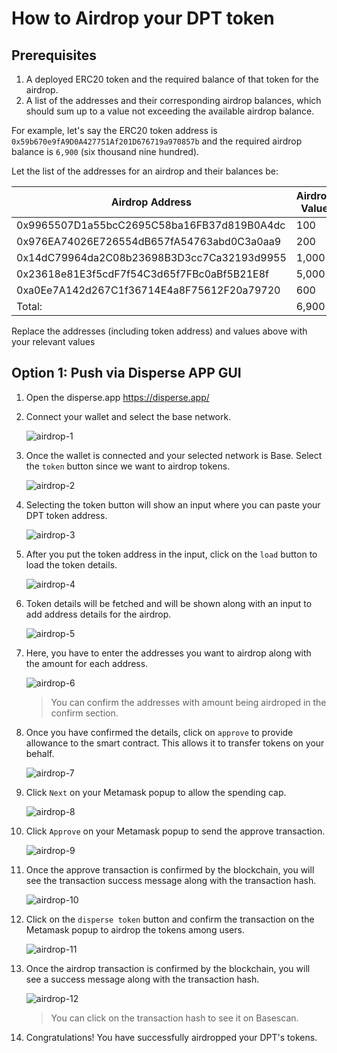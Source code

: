 # How to Airdrop your DPT token

## Prerequisites

1.  A deployed ERC20 token and the required balance of that token for the airdrop.
2.  A list of the addresses and their corresponding airdrop balances, which should sum up to a value not exceeding the available airdrop balance.

For example, let's say the ERC20 token address is `0x59b670e9fA9D0A427751Af201D676719a970857b` and the required airdrop balance is `6,900` (six thousand nine hundred).

Let the list of the addresses for an airdrop and their balances be:

| Airdrop Address                            | Airdrop Value |
|--------------------------------------------|---------------|
| 0x9965507D1a55bcC2695C58ba16FB37d819B0A4dc | 100           |
| 0x976EA74026E726554dB657fA54763abd0C3a0aa9 | 200           |
| 0x14dC79964da2C08b23698B3D3cc7Ca32193d9955 | 1,000         |
| 0x23618e81E3f5cdF7f54C3d65f7FBc0aBf5B21E8f | 5,000         |
| 0xa0Ee7A142d267C1f36714E4a8F75612F20a79720 | 600           |
| Total:                                     | 6,900         |

Replace the addresses (including token address) and values above with your relevant values


## Option 1: Push via Disperse APP GUI

1. Open the disperse.app https://disperse.app/

2. Connect your wallet and select the base network.

    ![airdrop-1](./screenshots/airdrop-1.png)

3. Once the wallet is connected and your selected network is Base. Select the `token` button since we want to airdrop tokens.

    ![airdrop-2](./screenshots/airdrop-2.png)

4. Selecting the token button will show an input where you can paste your DPT token address.

    ![airdrop-3](./screenshots/airdrop-3.png)

5. After you put the token address in the input, click on the `load` button to load the token details.

    ![airdrop-4](./screenshots/airdrop-4.png)

6. Token details will be fetched and will be shown along with an input to add address details for the airdrop.

    ![airdrop-5](./screenshots/airdrop-5.png)

7. Here, you have to enter the addresses you want to airdrop along with the amount for each address.

    ![airdrop-6](./screenshots/airdrop-6.png)
    > You can confirm the addresses with amount being airdroped in the confirm section.

8. Once you have confirmed the details, click on `approve` to provide allowance to the smart contract. This allows it to transfer tokens on your behalf.

    ![airdrop-7](./screenshots/airdrop-7.png)

7. Click `Next` on your Metamask popup to allow the spending cap. 

    ![airdrop-8](./screenshots/airdrop-8.png)

9. Click `Approve` on your Metamask popup to send the approve transaction. 

    ![airdrop-9](./screenshots/airdrop-9.png)

10. Once the approve transaction is confirmed by the blockchain, you will see the transaction success message along with the transaction hash.

    ![airdrop-10](./screenshots/airdrop-10.png)

11. Click on the `disperse token` button and confirm the transaction on the Metamask popup to airdrop the tokens among users.

    ![airdrop-11](./screenshots/airdrop-11.png)

12. Once the airdrop transaction is confirmed by the blockchain, you will see a success message along with the transaction hash.

    ![airdrop-12](./screenshots/airdrop-12.png)
    >You can click on the transaction hash to see it on Basescan.


13. Congratulations! You have successfully airdropped your DPT's tokens.